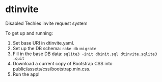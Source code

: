 # dtinvite
Disabled Techies invite request system

To get up and running:
1. Set base URI in dtinvite.yaml.
1. Set up the DB schema: `rake db:migrate`
1. Fill in the base DB data: `sqlite3 -init dbinit.sql dtinvite.sqlite3 .quit`
1. Download a current copy of Bootstrap CSS into
public/assets/css/bootstrap.min.css.
1. Run the app!
